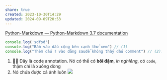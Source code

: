```yaml
---
share: true
created: 2023-10-30T14:29
updated: 2024-09-09T20:53
---
```

[Python-Markdown — Python-Markdown 3.7 documentation](https://python-markdown.github.io/ "Python-Markdown — Python-Markdown 3.7 documentation")

```js title="ví dụ.js" linenums="1" hl_lines="2 3"
console.log('sdfsd')
console.log("Bấm vào dấu cộng bên cạnh thử xem") // (1)
console.log("Thêm dấu ! vào đằng sauđể không thấy dấu comment") // (2)!
```

1. 🙋‍♂️ Đây là code annotation. Nó có thể có **bôi đậm**, *in nghiêng*, có `code`, thậm chí là xuống
    dòng
2. Nó chứa được cả ảnh luôn 
![](https://i.giphy.com/media/v1.Y2lkPTc5MGI3NjExODc4cXd3aG03d2ptd2k0bDUzM3YxN2JvcXo4aWRqNzBvbG82aHN5ZyZlcD12MV9pbnRlcm5hbF9naWZfYnlfaWQmY3Q9Zw/26ufdipQqU2lhNA4g/giphy.gif)

